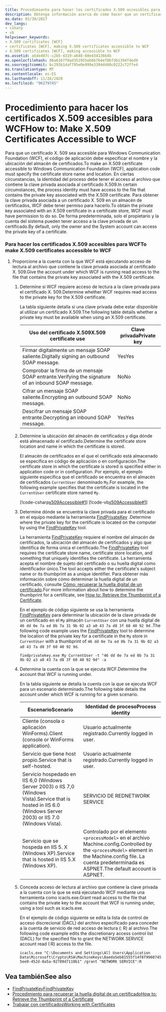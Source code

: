 ```yaml
---
title: Procedimiento para hacer los certificados X.509 accesibles para WCF
description: Obtenga información acerca de cómo hacer que un certificado X. 509 sea accesible para WCF. El código de aplicación debe especificar el nombre y la ubicación del almacén de certificados. Puede haber otros requisitos.
ms.date: 03/30/2017
dev_langs:
- csharp
- vb
helpviewer_keywords:
- X.509 certificates [WCF]
- certificates [WCF], making X.509 certificates accessible to WCF
- X.509 certificates [WCF], making accessible to WCF
ms.assetid: a54e407c-c2b5-4319-a648-60e43413664b
ms.openlocfilehash: 06a6167f0ad352955eb6b764ef8bfdb1394f4ed9
ms.sourcegitcommit: bc293b14af795e0e999e3304dd40c0222cf2ffe4
ms.translationtype: MT
ms.contentlocale: es-ES
ms.lasthandoff: 11/26/2020
ms.locfileid: "96279745"
---
```

# <a name="how-to-make-x509-certificates-accessible-to-wcf"></a><span data-ttu-id="5389c-105">Procedimiento para hacer los certificados X.509 accesibles para WCF</span><span class="sxs-lookup"><span data-stu-id="5389c-105">How to: Make X.509 Certificates Accessible to WCF</span></span>

<span data-ttu-id="5389c-106">Para que un certificado X. 509 sea accesible para Windows Communication Foundation (WCF), el código de aplicación debe especificar el nombre y la ubicación del almacén de certificados.</span><span class="sxs-lookup"><span data-stu-id="5389c-106">To make an X.509 certificate accessible to Windows Communication Foundation (WCF), application code must specify the certificate store name and location.</span></span> <span data-ttu-id="5389c-107">En ciertas circunstancias, la identidad del proceso debe tener el acceso al archivo que contiene la clave privada asociada al certificado X.509.</span><span class="sxs-lookup"><span data-stu-id="5389c-107">In certain circumstances, the process identity must have access to the file that contains the private key associated with the X.509 certificate.</span></span> <span data-ttu-id="5389c-108">Para obtener la clave privada asociada a un certificado X. 509 en un almacén de certificados, WCF debe tener permiso para hacerlo.</span><span class="sxs-lookup"><span data-stu-id="5389c-108">To obtain the private key associated with an X.509 certificate in a certificate store, WCF must have permission to do so.</span></span> <span data-ttu-id="5389c-109">De forma predeterminada, solo el propietario y la cuenta del sistema pueden tener acceso a la clave privada de un certificado.</span><span class="sxs-lookup"><span data-stu-id="5389c-109">By default, only the owner and the System account can access the private key of a certificate.</span></span>  
  
### <a name="to-make-x509-certificates-accessible-to-wcf"></a><span data-ttu-id="5389c-110">Para hacer los certificados X.509 accesibles para WCF</span><span class="sxs-lookup"><span data-stu-id="5389c-110">To make X.509 certificates accessible to WCF</span></span>  
  
1. <span data-ttu-id="5389c-111">Proporcione a la cuenta con la que WCF está ejecutando acceso de lectura al archivo que contiene la clave privada asociada al certificado X. 509.</span><span class="sxs-lookup"><span data-stu-id="5389c-111">Give the account under which WCF is running read access to the file that contains the private key associated with the X.509 certificate.</span></span>  
  
    1. <span data-ttu-id="5389c-112">Determine si WCF requiere acceso de lectura a la clave privada para el certificado X. 509.</span><span class="sxs-lookup"><span data-stu-id="5389c-112">Determine whether WCF requires read access to the private key for the X.509 certificate.</span></span>  
  
         <span data-ttu-id="5389c-113">La tabla siguiente detalla si una clave privada debe estar disponible al utilizar un certificado X.509.</span><span class="sxs-lookup"><span data-stu-id="5389c-113">The following table details whether a private key must be available when using an X.509 certificate.</span></span>  
  
        |<span data-ttu-id="5389c-114">Uso del certificado X.509</span><span class="sxs-lookup"><span data-stu-id="5389c-114">X.509 certificate use</span></span>|<span data-ttu-id="5389c-115">Clave privada</span><span class="sxs-lookup"><span data-stu-id="5389c-115">Private key</span></span>|  
        |---------------------------|-----------------|  
        |<span data-ttu-id="5389c-116">Firmar digitalmente un mensaje SOAP saliente.</span><span class="sxs-lookup"><span data-stu-id="5389c-116">Digitally signing an outbound SOAP message.</span></span>|<span data-ttu-id="5389c-117">Yes</span><span class="sxs-lookup"><span data-stu-id="5389c-117">Yes</span></span>|  
        |<span data-ttu-id="5389c-118">Comprobar la firma de un mensaje SOAP entrante.</span><span class="sxs-lookup"><span data-stu-id="5389c-118">Verifying the signature of an inbound SOAP message.</span></span>|<span data-ttu-id="5389c-119">No</span><span class="sxs-lookup"><span data-stu-id="5389c-119">No</span></span>|  
        |<span data-ttu-id="5389c-120">Cifrar un mensaje SOAP saliente.</span><span class="sxs-lookup"><span data-stu-id="5389c-120">Encrypting an outbound SOAP message.</span></span>|<span data-ttu-id="5389c-121">No</span><span class="sxs-lookup"><span data-stu-id="5389c-121">No</span></span>|  
        |<span data-ttu-id="5389c-122">Descifrar un mensaje SOAP entrante.</span><span class="sxs-lookup"><span data-stu-id="5389c-122">Decrypting an inbound SOAP message.</span></span>|<span data-ttu-id="5389c-123">Yes</span><span class="sxs-lookup"><span data-stu-id="5389c-123">Yes</span></span>|  
  
    2. <span data-ttu-id="5389c-124">Determine la ubicación del almacén de certificados y diga dónde está almacenado el certificado.</span><span class="sxs-lookup"><span data-stu-id="5389c-124">Determine the certificate store location and name in which the certificate is stored.</span></span>  
  
         <span data-ttu-id="5389c-125">El almacén de certificados en el que el certificado está almacenado se especifica en código de aplicación o en configuración.</span><span class="sxs-lookup"><span data-stu-id="5389c-125">The certificate store in which the certificate is stored is specified either in application code or in configuration.</span></span> <span data-ttu-id="5389c-126">Por ejemplo, el ejemplo siguiente especifica que el certificado se encuentra en el almacén de certificados `CurrentUser` denominado `My`.</span><span class="sxs-lookup"><span data-stu-id="5389c-126">For example, the following example specifies that the certificate is located in the `CurrentUser` certificate store named `My`.</span></span>  
  
         [!code-csharp[x509Accessible#1](../../../../samples/snippets/csharp/VS_Snippets_CFX/x509accessible/cs/source.cs#1)]
         [!code-vb[x509Accessible#1](../../../../samples/snippets/visualbasic/VS_Snippets_CFX/x509accessible/vb/source.vb#1)]  
  
    3. <span data-ttu-id="5389c-127">Determine dónde se encuentra la clave privada para el certificado en el equipo mediante la herramienta [FindPrivateKey](../samples/findprivatekey.md) .</span><span class="sxs-lookup"><span data-stu-id="5389c-127">Determine where the private key for the certificate is located on the computer by using the [FindPrivateKey](../samples/findprivatekey.md) tool.</span></span>  
  
         <span data-ttu-id="5389c-128">La herramienta [FindPrivateKey](../samples/findprivatekey.md) requiere el nombre del almacén de certificados, la ubicación del almacén de certificados y algo que identifica de forma única el certificado.</span><span class="sxs-lookup"><span data-stu-id="5389c-128">The [FindPrivateKey](../samples/findprivatekey.md) tool requires the certificate store name, certificate store location, and something that uniquely identifies the certificate.</span></span> <span data-ttu-id="5389c-129">La herramienta acepta el nombre de sujeto del certificado o su huella digital como identificador único.</span><span class="sxs-lookup"><span data-stu-id="5389c-129">The tool accepts either the certificate's subject name or its thumbprint as a unique identifier.</span></span> <span data-ttu-id="5389c-130">Para obtener más información sobre cómo determinar la huella digital de un certificado, consulte [Cómo: recuperar la huella digital de un certificado](how-to-retrieve-the-thumbprint-of-a-certificate.md).</span><span class="sxs-lookup"><span data-stu-id="5389c-130">For more information about how to determine the thumbprint for a certificate, see [How to: Retrieve the Thumbprint of a Certificate](how-to-retrieve-the-thumbprint-of-a-certificate.md).</span></span>  
  
         <span data-ttu-id="5389c-131">En el ejemplo de código siguiente se usa la herramienta [FindPrivateKey](../samples/findprivatekey.md) para determinar la ubicación de la clave privada de un certificado en el `My` almacén `CurrentUser` con una huella digital de `46 dd 0e 7a ed 0b 7a 31 9b 02 a3 a0 43 7a d8 3f 60 40 92 9d` .</span><span class="sxs-lookup"><span data-stu-id="5389c-131">The following code example uses the [FindPrivateKey](../samples/findprivatekey.md) tool to determine the location of the private key for a certificate in the `My` store in `CurrentUser` with a thumbprint of `46 dd 0e 7a ed 0b 7a 31 9b 02 a3 a0 43 7a d8 3f 60 40 92 9d`.</span></span>  
  
        ```console
        findprivatekey.exe My CurrentUser -t "46 dd 0e 7a ed 0b 7a 31 9b 02 a3 a0 43 7a d8 3f 60 40 92 9d" -a  
        ```  
  
    4. <span data-ttu-id="5389c-132">Determine la cuenta con la que se ejecuta WCF.</span><span class="sxs-lookup"><span data-stu-id="5389c-132">Determine the account that WCF is running under.</span></span>  
  
         <span data-ttu-id="5389c-133">En la tabla siguiente se detalla la cuenta con la que se ejecuta WCF para un escenario determinado.</span><span class="sxs-lookup"><span data-stu-id="5389c-133">The following table details the account under which WCF is running for a given scenario.</span></span>  
  
        |<span data-ttu-id="5389c-134">Escenario</span><span class="sxs-lookup"><span data-stu-id="5389c-134">Scenario</span></span>|<span data-ttu-id="5389c-135">Identidad de proceso</span><span class="sxs-lookup"><span data-stu-id="5389c-135">Process identity</span></span>|  
        |--------------|----------------------|  
        |<span data-ttu-id="5389c-136">Cliente (consola o aplicación WinForms).</span><span class="sxs-lookup"><span data-stu-id="5389c-136">Client (console or WinForms application).</span></span>|<span data-ttu-id="5389c-137">Usuario actualmente registrado.</span><span class="sxs-lookup"><span data-stu-id="5389c-137">Currently logged in user.</span></span>|  
        |<span data-ttu-id="5389c-138">Servicio que tiene host propio.</span><span class="sxs-lookup"><span data-stu-id="5389c-138">Service that is self-hosted.</span></span>|<span data-ttu-id="5389c-139">Usuario actualmente registrado.</span><span class="sxs-lookup"><span data-stu-id="5389c-139">Currently logged in user.</span></span>|  
        |<span data-ttu-id="5389c-140">Servicio hospedado en IIS 6,0 (Windows Server 2003) o IIS 7,0 (Windows Vista).</span><span class="sxs-lookup"><span data-stu-id="5389c-140">Service that is hosted in IIS 6.0 (Windows Server 2003) or IIS 7.0 (Windows Vista).</span></span>|<span data-ttu-id="5389c-141">SERVICIO DE RED</span><span class="sxs-lookup"><span data-stu-id="5389c-141">NETWORK SERVICE</span></span>|  
        |<span data-ttu-id="5389c-142">Servicio que se hospeda en IIS 5. X (Windows XP).</span><span class="sxs-lookup"><span data-stu-id="5389c-142">Service that is hosted in IIS 5.X (Windows XP).</span></span>|<span data-ttu-id="5389c-143">Controlado por el elemento `<processModel>` en el archivo Machine.config.</span><span class="sxs-lookup"><span data-stu-id="5389c-143">Controlled by the `<processModel>` element in the Machine.config file.</span></span> <span data-ttu-id="5389c-144">La cuenta predeterminada es ASPNET.</span><span class="sxs-lookup"><span data-stu-id="5389c-144">The default account is ASPNET.</span></span>|  
  
    5. <span data-ttu-id="5389c-145">Conceda acceso de lectura al archivo que contiene la clave privada a la cuenta con la que se está ejecutando WCF mediante una herramienta como icacls.exe.</span><span class="sxs-lookup"><span data-stu-id="5389c-145">Grant read access to the file that contains the private key to the account that WCF is running under, using a tool such as icacls.exe.</span></span>  
  
         <span data-ttu-id="5389c-146">En el ejemplo de código siguiente se edita la lista de control de acceso discrecional (DACL) del archivo especificado para conceder a la cuenta de servicio de red acceso de lectura (: R) al archivo.</span><span class="sxs-lookup"><span data-stu-id="5389c-146">The following code example edits the discretionary access control list (DACL) for the specified file to grant the NETWORK SERVICE account read (:R) access to the file.</span></span>  
  
        ```console
        icacls.exe "C:\Documents and Settings\All Users\Application Data\Microsoft\Crypto\RSA\MachineKeys\8aeda5eb81555f14f8f9960745b5a40d_38f7de48-5ee9-452d-8a5a-92789d7110b1" /grant "NETWORK SERVICE":R  
        ```  
  
## <a name="see-also"></a><span data-ttu-id="5389c-147">Vea también</span><span class="sxs-lookup"><span data-stu-id="5389c-147">See also</span></span>

- [<span data-ttu-id="5389c-148">FindPrivateKey</span><span class="sxs-lookup"><span data-stu-id="5389c-148">FindPrivateKey</span></span>](../samples/findprivatekey.md)
- [<span data-ttu-id="5389c-149">Procedimiento para recuperar la huella digital de un certificado</span><span class="sxs-lookup"><span data-stu-id="5389c-149">How to: Retrieve the Thumbprint of a Certificate</span></span>](how-to-retrieve-the-thumbprint-of-a-certificate.md)
- [<span data-ttu-id="5389c-150">Trabajar con certificados</span><span class="sxs-lookup"><span data-stu-id="5389c-150">Working with Certificates</span></span>](working-with-certificates.md)
